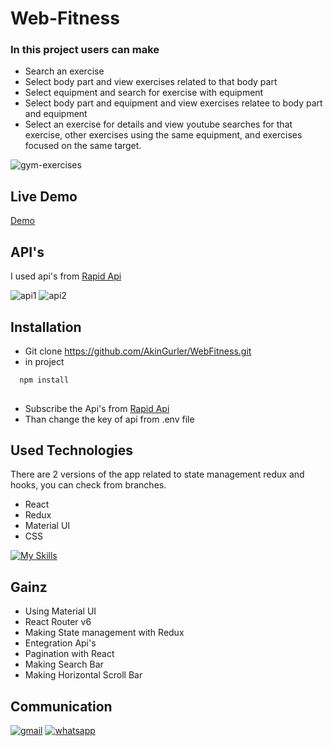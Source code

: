 
# Web-Fitness
### In this project users can make

* Search an exercise 
* Select body part and view exercises related to that body part
* Select equipment and search for exercise with equipment
* Select body part and equipment and view exercises relatee to body part and equipment
* Select an exercise for details and view youtube searches for that exercise, other exercises using the same equipment, and exercises focused on the same target.

![gym-exercises](https://user-images.githubusercontent.com/99674716/185633006-3f3bb0cd-fcf9-420e-beb8-52dd84d61c3b.gif)

## Live Demo
[Demo](https://fitnessclubdemo.netlify.app/)

## API's
I used api's from [Rapid Api](https://rapidapi.com/)

![api1](https://user-images.githubusercontent.com/99674716/183413865-e40fb903-ae59-4015-b288-ba17567fe7d4.png)
![api2](https://user-images.githubusercontent.com/99674716/183413866-76e7ccff-8e89-46e3-9792-85e038d707dd.png)

## Installation 

* Git clone https://github.com/AkinGurler/WebFitness.git
* in project
```bash 
  npm install 
  
```
* Subscribe the Api's from [Rapid Api](https://rapidapi.com/)
* Than change the key of api from .env file

## Used Technologies
There are 2 versions of the app related to state management redux and hooks, you can check from branches.

* React
* Redux
* Material UI 
* CSS 

[![My Skills](https://skills.thijs.gg/icons?i=react,redux,css,materialui&theme=light)](https://skills.thijs.gg)

## Gainz
* Using Material UI
* React Router v6 
* Making State management with Redux
* Entegration Api's
* Pagination with React
* Making Search Bar 
* Making Horizontal Scroll Bar

  

## Communication

[![gmail](https://user-images.githubusercontent.com/99674716/185644867-49abb98d-3901-4011-ad5f-0b2d90bf024e.png)](mailto:akingurler.b@gmail.com)
[![whatsapp](https://user-images.githubusercontent.com/99674716/185643726-5f3fb3f2-bd11-4cd1-baf4-16cd6dae9d3b.png)](http://api.whatsapp.com/send?phone=905534600027)
